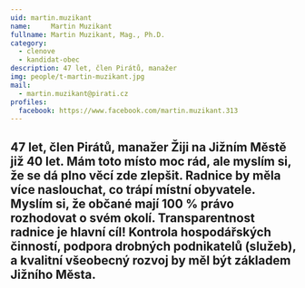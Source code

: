 ```yaml
---
uid: martin.muzikant
name:     Martin Muzikant
fullname: Martin Muzikant, Mag., Ph.D.
category:
  - clenove
  - kandidat-obec
description: 47 let, člen Pirátů, manažer
img: people/t-martin-muzikant.jpg
mail:
  - martin.muzikant@pirati.cz
profiles:
  facebook: https://www.facebook.com/martin.muzikant.313
---
```

47 let, člen Pirátů, manažer
Žiji na Jižním Městě již 40 let. Mám toto místo moc rád, ale myslím si, že se dá plno věcí zde zlepšit. Radnice by měla více naslouchat, co trápí místní obyvatele. Myslím si, že občané mají 100 % právo rozhodovat o svém okolí. Transparentnost radnice je hlavní cíl! Kontrola hospodářských činností, podpora drobných podnikatelů (služeb), a kvalitní všeobecný rozvoj by měl být základem Jižního Města.
---